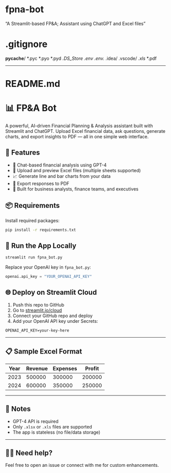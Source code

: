 # fpna-bot
“A Streamlit-based FP&A; Assistant using ChatGPT and Excel files”
# .gitignore
__pycache__/
*.pyc
*.pyo
*.pyd
*.DS_Store
.env
.env.*
.idea/
.vscode/
*.xls*
*.pdf

---

# README.md

# 📊 FP&A Bot

A powerful, AI-driven Financial Planning & Analysis assistant built with Streamlit and ChatGPT. Upload Excel financial data, ask questions, generate charts, and export insights to PDF — all in one simple web interface.

## 🚀 Features

- 💬 Chat-based financial analysis using GPT-4
- 📁 Upload and preview Excel files (multiple sheets supported)
- 📈 Generate line and bar charts from your data
- 📄 Export responses to PDF
- 🎯 Built for business analysts, finance teams, and executives

## 📦 Requirements

Install required packages:

```bash
pip install -r requirements.txt
```

## 🧪 Run the App Locally

```bash
streamlit run fpna_bot.py
```

Replace your OpenAI key in `fpna_bot.py`:
```python
openai.api_key = "YOUR_OPENAI_API_KEY"
```

## 🌐 Deploy on Streamlit Cloud

1. Push this repo to GitHub
2. Go to [streamlit.io/cloud](https://streamlit.io/cloud)
3. Connect your GitHub repo and deploy
4. Add your OpenAI API key under Secrets:
```
OPENAI_API_KEY=your-key-here
```

---

## 📋 Sample Excel Format

| Year | Revenue | Expenses | Profit |
|------|---------|----------|--------|
| 2023 | 500000  | 300000   | 200000 |
| 2024 | 600000  | 350000   | 250000 |

---

## 🔐 Notes
- GPT-4 API is required
- Only `.xlsx` or `.xls` files are supported
- The app is stateless (no file/data storage)

---

## 🙋‍♂️ Need help?
Feel free to open an issue or connect with me for custom enhancements.
